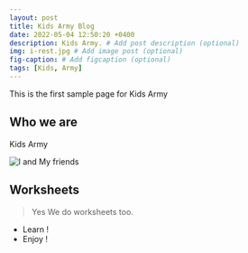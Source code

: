 ```yaml
---
layout: post
title: Kids Army Blog
date: 2022-05-04 12:50:20 +0400
description: Kids Army. # Add post description (optional)
img: i-rest.jpg # Add image post (optional)
fig-caption: # Add figcaption (optional)
tags: [Kids, Army]
---
```

This is the first sample page for Kids Army

## Who we are
Kids Army

![I and My friends]({{site.baseurl}}/assets/img/KDS.png)

## Worksheets

>Yes We do worksheets too.

* Learn !
* Enjoy !

